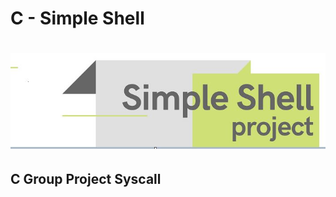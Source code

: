 # C - Simple Shell
<h1 align="center"><img src="https://github.com/daveeazi/simple_shell/blob/master/Images/testshell.JPG"></h1>

## C Group Project Syscall
